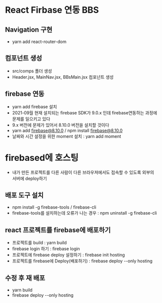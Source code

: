 # React Firbase 연동 BBS

## Navigation 구현

- yarn add react-router-dom

## 컴포넌트 생성

- src/comps 폴더 생성
- Header.jsx, MainNav.jsx, BBsMain.jsx 컴포넌트 생성

## firebase 연동

- yarn add firebase 설치
- 2021-09월 현재 설치되는 firebase SDK가 9.0.x 인데 firebase연동하는 과정에 문제를 일으키고 있다
- 9.x 버전에 문제가 있어서 8.10.0 버전을 설치할 것이다
- yarn add firebase@8.10.0 / npm install firebase@8.10.0
- 날짜와 시간 설정을 위한 moment 설치 : yarn add moment


# firebased에 호스팅
* 내가 만든 프로젝트를 다른 사람이 다른 브라우져에서도 접속할 수 있도록
외부의 서버에 deploy하기

## 배포 도구 설치
* npm install -g firebase-tools / firebase-cli
* firebase-tools를 설치하는데 오류가 나는 경우 : npm uninstall -g firebase-cli

## react 프로젝트를 firebase에 배포하기
- 프로젝트를 build : yarn build
- firebase login 하기 : firebase login
- 프로젝트에 firebase deploy 설정하기 : firebase init hosting
- 프로젝트를 firebase에 Deploy(배포하기) : firebase deploy --only hosting

## 수정 후 재 배포
* yarn build
* firebase deploy --only hosting